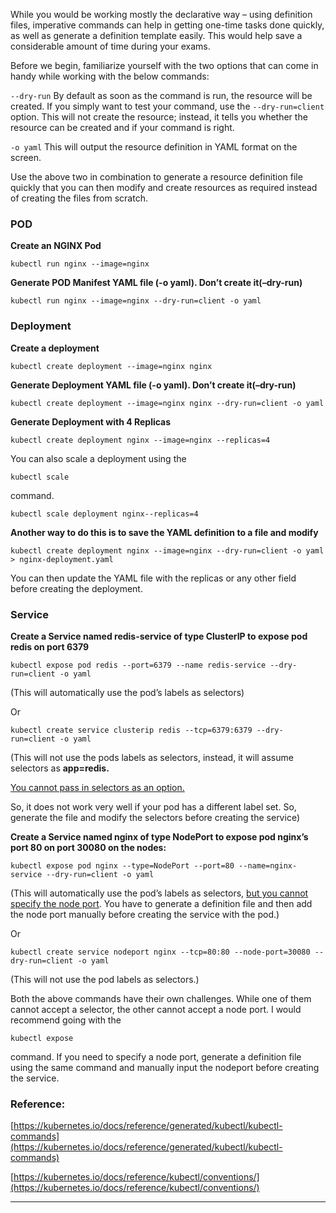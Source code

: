 

While you would be working mostly the declarative way – using definition files, imperative commands can help in getting one-time tasks done quickly, as well as generate a definition template easily. This would help save a considerable amount of time during your exams.

Before we begin, familiarize yourself with the two options that can come in handy while working with the below commands:

`--dry-run` By default as soon as the command is run, the resource will be created. If you simply want to test your command, use the `--dry-run=client` option. This will not create the resource; instead, it tells you whether the resource can be created and if your command is right.

`-o yaml` This will output the resource definition in YAML format on the screen.

Use the above two in combination to generate a resource definition file quickly that you can then modify and create resources as required instead of creating the files from scratch.

### POD

**Create an NGINX Pod**

```
kubectl run nginx --image=nginx
```

**Generate POD Manifest YAML file (-o yaml). Don’t create it(–dry-run)**

```
kubectl run nginx --image=nginx --dry-run=client -o yaml
```

### Deployment

**Create a deployment**

```
kubectl create deployment --image=nginx nginx
```

**Generate Deployment YAML file (-o yaml). Don’t create it(–dry-run)**

```
kubectl create deployment --image=nginx nginx --dry-run=client -o yaml
```

**Generate Deployment with 4 Replicas**

```
kubectl create deployment nginx --image=nginx --replicas=4
```

You can also scale a deployment using the

```
kubectl scale
```

command.

```
kubectl scale deployment nginx--replicas=4
```

**Another way to do this is to save the YAML definition to a file and modify**

```
kubectl create deployment nginx --image=nginx --dry-run=client -o yaml > nginx-deployment.yaml
```

You can then update the YAML file with the replicas or any other field before creating the deployment.

### Service

**Create a Service named redis-service of type ClusterIP to expose pod redis on port 6379**

```
kubectl expose pod redis --port=6379 --name redis-service --dry-run=client -o yaml
```

(This will automatically use the pod’s labels as selectors)

Or

```
kubectl create service clusterip redis --tcp=6379:6379 --dry-run=client -o yaml 
```

(This will not use the pods labels as selectors, instead, it will assume selectors as **app=redis.**

[You cannot pass in selectors as an option.](https://github.com/kubernetes/kubernetes/issues/46191)

So, it does not work very well if your pod has a different label set. So, generate the file and modify the selectors before creating the service)

**Create a Service named nginx of type NodePort to expose pod nginx’s port 80 on port 30080 on the nodes:**

```
kubectl expose pod nginx --type=NodePort --port=80 --name=nginx-service --dry-run=client -o yaml
```

(This will automatically use the pod’s labels as selectors, [but you cannot specify the node port](https://github.com/kubernetes/kubernetes/issues/25478). You have to generate a definition file and then add the node port manually before creating the service with the pod.)

Or

```
kubectl create service nodeport nginx --tcp=80:80 --node-port=30080 --dry-run=client -o yaml
```

(This will not use the pod labels as selectors.)

Both the above commands have their own challenges. While one of them cannot accept a selector, the other cannot accept a node port. I would recommend going with the

```
kubectl expose
```

command. If you need to specify a node port, generate a definition file using the same command and manually input the nodeport before creating the service.

### **Reference:**

[https://kubernetes.io/docs/reference/generated/kubectl/kubectl-commands](https://kubernetes.io/docs/reference/generated/kubectl/kubectl-commands)

[https://kubernetes.io/docs/reference/kubectl/conventions/](https://kubernetes.io/docs/reference/kubectl/conventions/)


---
